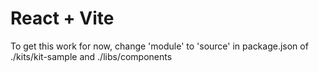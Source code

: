 # React + Vite

To get this work for now, change 'module' to 'source' in package.json of ./kits/kit-sample and ./libs/components 